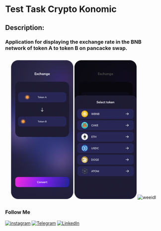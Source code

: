 # Test Task Crypto Konomic
   
## Description:
### Application for displaying the exchange rate in the BNB network of token A to token B on pancacke swap.
  
## 
<p align="center">
   <img src="https://github.com/weeidl/testTaskCryptoKonomic/blob/master/image/screen_one.png" width="200" title="weeidl">
   <img src="https://github.com/weeidl/testTaskCryptoKonomic/blob/master/image/screen_two.png" width="200" title="weeidl">
   <img src="https://github.com/weeidl/testTaskCryptoKonomic/blob/master/image/screen_three.png" width="200" title="weeidl">
</p>

##
### Follow Me
[![instagram](https://img.shields.io/badge/-instagram-05151e?style=for-the-badge&logo=instagram)](https://www.instagram.com/weeidl/)
[![Telegram](https://img.shields.io/badge/-Telegram-05151e?style=for-the-badge&logo=Telegram)](https://t.me/weeidl)
[![LinkedIn](https://img.shields.io/badge/-LinkedIn-05151e?style=for-the-badge&logo=LinkedIn)](https://www.linkedin.com/in/weeidl/)
